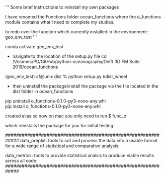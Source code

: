 '''Some brief instructions to reinstall my own packagesI have renamed the Functions folder ocean_functions where the o_functions module contains what I need to complete my studies. to redo over the function which currently installed in the environment: geo_env_test'''conda activate geo_env_test- navigate to the location of the setup.py filecd /Volumes/PD/GitHub/python-oceanography/Delft 3D FM Suite 2019/ocean_functions(geo_env_test) af@unix dist % python setup.py bdist_wheel                      - then uninstall the package/install the package via the file located in the dist folder in ocean_functionspip uninstall o_functions-0.1.0-py3-none-any.whl     pip install o_functions-0.1.0-py3-none-any.whl     created alias so now on mac you only need to run $ func_owhich reinstalls the package for you for initial testing#############################################################data_prepkit: tools to cut and process the data into a usable format for a wide range of statistical and comparative analysisdata_metrics: tools to provide statistical analsis to produce viable results across all code.#############################################################